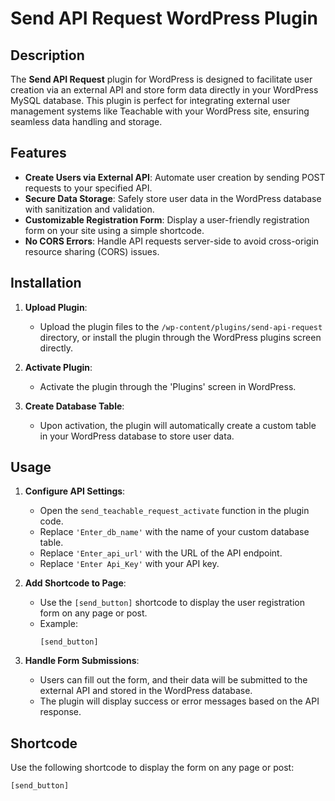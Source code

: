 # Send API Request WordPress Plugin

## Description

The **Send API Request** plugin for WordPress is designed to facilitate user creation via an external API and store form data directly in your WordPress MySQL database. This plugin is perfect for integrating external user management systems like Teachable with your WordPress site, ensuring seamless data handling and storage.

## Features

- **Create Users via External API**: Automate user creation by sending POST requests to your specified API.
- **Secure Data Storage**: Safely store user data in the WordPress database with sanitization and validation.
- **Customizable Registration Form**: Display a user-friendly registration form on your site using a simple shortcode.
- **No CORS Errors**: Handle API requests server-side to avoid cross-origin resource sharing (CORS) issues.

## Installation

1. **Upload Plugin**:

   - Upload the plugin files to the `/wp-content/plugins/send-api-request` directory, or install the plugin through the WordPress plugins screen directly.

2. **Activate Plugin**:

   - Activate the plugin through the 'Plugins' screen in WordPress.

3. **Create Database Table**:
   - Upon activation, the plugin will automatically create a custom table in your WordPress database to store user data.

## Usage

1. **Configure API Settings**:

   - Open the `send_teachable_request_activate` function in the plugin code.
   - Replace `'Enter_db_name'` with the name of your custom database table.
   - Replace `'Enter_api_url'` with the URL of the API endpoint.
   - Replace `'Enter Api_Key'` with your API key.

2. **Add Shortcode to Page**:

   - Use the `[send_button]` shortcode to display the user registration form on any page or post.
   - Example:
     ```plaintext
     [send_button]
     ```

3. **Handle Form Submissions**:
   - Users can fill out the form, and their data will be submitted to the external API and stored in the WordPress database.
   - The plugin will display success or error messages based on the API response.

## Shortcode

Use the following shortcode to display the form on any page or post:

```plaintext
[send_button]
```
